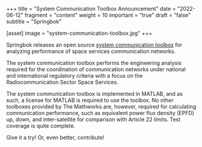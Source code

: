+++
title = "System Communication Toolbox Announcement"
date = "2022-06-12"
fragment = "content"
weight = 10
important = "true"
draft = "false"
subtitle = "Springbok"

[asset]
    image = "system-communication-toolbox.jpg"
+++

Springbok releases an open source [system communication toolbox](https://github.com/ralatsdc/system-communication-toolbox) for analyzing performance of space services communication networks.

The system communication toolbox performs the engineering analysis required for the coordination of communication networks under national and international regulatory criteria with a focus on the Radiocommunication Sector Space Services.

The system communication toolbox is implemented in MATLAB, and as such, a license for MATLAB is required to use the toolbox. No other toolboxes provided by The Mathworks are, however, required for calculating communication performance, such as equivalent power flux density (EPFD) up, down, and inter-satellite for comparison with Article 22 limits. Test coverage is quite complete.

Give it a try! Or, even better, contribute!